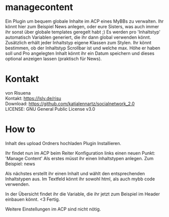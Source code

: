 # managecontent
Ein Plugin um bequem globale Inhalte im ACP eines MyBBs zu verwalten.
Ihr könnt hier zum Beispiel News anlegen, oder eure Sisters, was auch immer ihr sonst über globale templates geregelt habt ;) 
Es werden pro 'Inhaltstyp' automatisch Variablen generiert, die ihr dann global verwenden könnt. Zusätzlich erhält jeder Inhaltstyp eigene Klassen zum Stylen.
Ihr könnt bestimmen, ob der Inhaltstyp Scrollbar ist und welche max. Höhe er haben soll und Pro angelegten Inhalt könnt ihr ein Datum speichern und dieses optional anzeigen lassen (praktisch für News). 

# Kontakt
von Risuena  
Kontakt: https://lslv.de/risu  
Download: https://github.com/katjalennartz/socialnetwork_2.0  
LICENSE: GNU General Public License v3.0  
# How to
Inhalt des upload Ordners hochladen
Plugin Installieren.

Ihr findet nun im ACP beim Reiter Konfiguration links einen neuen Punkt: 'Manage Content'
Als erstes müsst ihr einen Inhaltstypen anlegen. 
Zum Beispiel: news

Als nächstes erstellt ihr einen Inhalt und wählt den entsprechenden Inhaltstypen aus.
Im Textfeld könnt ihr sowohl html, als auch mybb code verwenden.

In der Übersicht findet ihr die Variable, die ihr jetzt zum Beispiel im Header einbauen könnt. <3 
Fertig.

Weitere Einstellungen im ACP sind nicht nötig. 
